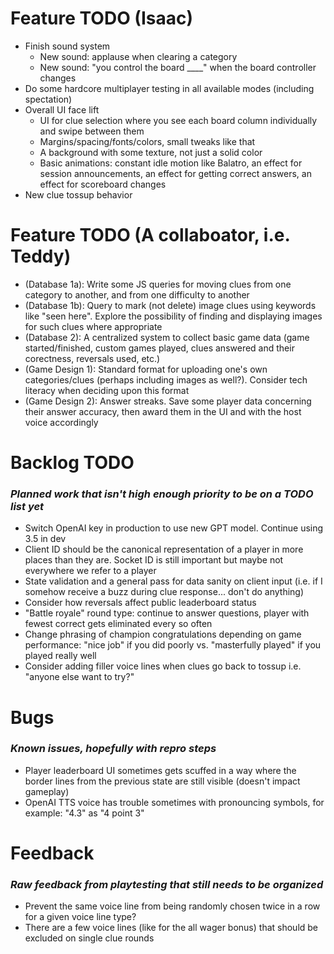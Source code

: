 
# Feature TODO (Isaac)

- Finish sound system
  - New sound: applause when clearing a category
  - New sound: "you control the board ____" when the board controller changes
- Do some hardcore multiplayer testing in all available modes (including spectation)
- Overall UI face lift
  - UI for clue selection where you see each board column individually and swipe between them
  - Margins/spacing/fonts/colors, small tweaks like that
  - A background with some texture, not just a solid color
  - Basic animations: constant idle motion like Balatro, an effect for session announcements, an effect for getting correct answers, an effect for scoreboard changes
- New clue tossup behavior

# Feature TODO (A collaboator, i.e. Teddy)

- (Database 1a): Write some JS queries for moving clues from one category to another, and from one difficulty to another
- (Database 1b): Query to mark (not delete) image clues using keywords like "seen here". Explore the possibility of finding and displaying images for such clues where appropriate
- (Database 2): A centralized system to collect basic game data (game started/finished, custom games played, clues answered and their corectness, reversals used, etc.)
- (Game Design 1): Standard format for uploading one's own categories/clues (perhaps including images as well?). Consider tech literacy when deciding upon this format
- (Game Design 2): Answer streaks. Save some player data concerning their answer accuracy, then award them in the UI and with the host voice accordingly

# Backlog TODO
### _Planned work that isn't high enough priority to be on a TODO list yet_

- Switch OpenAI key in production to use new GPT model. Continue using 3.5 in dev
- Client ID should be the canonical representation of a player in more places than they are. Socket ID is still important but maybe not everywhere we refer to a player
- State validation and a general pass for data sanity on client input (i.e. if I somehow receive a buzz during clue response... don't do anything)
- Consider how reversals affect public leaderboard status
- "Battle royale" round type: continue to answer questions, player with fewest correct gets eliminated every so often
- Change phrasing of champion congratulations depending on game performance: "nice job" if you did poorly vs. "masterfully played" if you played really well
- Consider adding filler voice lines when clues go back to tossup i.e. "anyone else want to try?"

# Bugs
### _Known issues, hopefully with repro steps_

- Player leaderboard UI sometimes gets scuffed in a way where the border lines from the previous state are still visible (doesn't impact gameplay)
- OpenAI TTS voice has trouble sometimes with pronouncing symbols, for example: "4.3" as "4 point 3"

# Feedback
### _Raw feedback from playtesting that still needs to be organized_

- Prevent the same voice line from being randomly chosen twice in a row for a given voice line type?
- There are a few voice lines (like for the all wager bonus) that should be excluded on single clue rounds